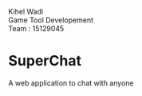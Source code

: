 Kihel Wadi<br>
Game Tool Developement<br>
Team : 15129045<br>

# SuperChat


A web application to chat with anyone

